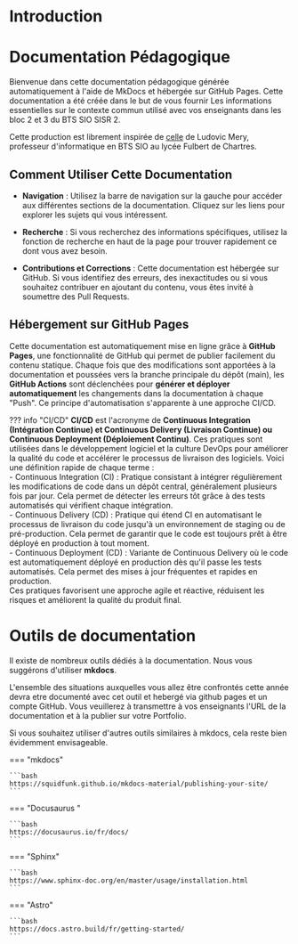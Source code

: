 # Introduction

# Documentation Pédagogique

Bienvenue dans cette documentation pédagogique générée automatiquement à l'aide de MkDocs et hébergée sur GitHub Pages. Cette documentation a été créée dans le but de vous fournir Les informations essentielles sur le contexte commun utilisé avec vos enseignants dans les bloc 2 et 3
du BTS SIO SISR 2.

Cette production est librement inspirée de [celle](https://github.com/lmeryFulbert/SportLudique2024-2025) de Ludovic Mery, professeur d'informatique en BTS SIO au lycée Fulbert de Chartres.

## Comment Utiliser Cette Documentation

- **Navigation** : Utilisez la barre de navigation sur la gauche pour accéder aux différentes sections de la documentation. Cliquez sur les liens pour explorer les sujets qui vous intéressent.

- **Recherche** : Si vous recherchez des informations spécifiques, utilisez la fonction de recherche en haut de la page pour trouver rapidement ce dont vous avez besoin.

- **Contributions et Corrections** : Cette documentation est hébergée sur GitHub. Si vous identifiez des erreurs, des inexactitudes ou si vous souhaitez contribuer en ajoutant du contenu, vous êtes invité à soumettre des Pull Requests.

## Hébergement sur GitHub Pages

Cette documentation est automatiquement mise en ligne grâce à **GitHub Pages**, une fonctionnalité de GitHub qui permet de publier facilement du contenu statique. Chaque fois que des modifications sont apportées à la documentation et poussées vers la branche principale du dépôt (main), les **GitHub Actions** sont déclenchées pour **générer et déployer automatiquement** les changements dans la documentation à chaque "Push". Ce principe d'automatisation s'apparente à une approche CI/CD.

??? info "CI/CD"
    **CI/CD** est l'acronyme de **Continuous Integration (Intégration Continue) et Continuous Delivery (Livraison Continue) ou Continuous Deployment (Déploiement Continu)**. Ces pratiques sont utilisées dans le développement logiciel et la culture DevOps pour améliorer la qualité du code et accélérer le processus de livraison des logiciels. Voici une définition rapide de chaque terme :</br>
    -    Continuous Integration (CI) : Pratique consistant à intégrer régulièrement les modifications de code dans un dépôt central, généralement plusieurs fois par jour. Cela permet de détecter les erreurs tôt grâce à des tests automatisés qui vérifient chaque intégration.</br>
    -    Continuous Delivery (CD) : Pratique qui étend CI en automatisant le processus de livraison du code jusqu'à un environnement de staging ou de pré-production. Cela permet de garantir que le code est toujours prêt à être déployé en production à tout moment.</br>
    -    Continuous Deployment (CD) : Variante de Continuous Delivery où le code est automatiquement déployé en production dès qu'il passe les tests automatisés. Cela permet des mises à jour fréquentes et rapides en production.</br>
    Ces pratiques favorisent une approche agile et réactive, réduisent les risques et améliorent la qualité du produit final.

# Outils de documentation

Il existe de nombreux outils dédiés à la documentation. Nous vous suggérons d'utiliser **mkdocs**.

L'ensemble des situations auxquelles vous allez être confrontés cette année devra etre documenté avec cet outil et hebergé via github pages et un compte GitHub. Vous veuillerez à transmettre à vos enseignants l'URL de la documentation et à la publier sur votre Portfolio.

Si vous souhaitez utiliser d'autres outils similaires à mkdocs, cela reste bien évidemment envisageable.

=== "mkdocs"

    ```bash
    https://squidfunk.github.io/mkdocs-material/publishing-your-site/
    ```


=== "Docusaurus "

    ```bash
    https://docusaurus.io/fr/docs/
    ```

=== "Sphinx"

    ```bash
    https://www.sphinx-doc.org/en/master/usage/installation.html
    ```

=== "Astro"

    ```bash
    https://docs.astro.build/fr/getting-started/
    ```
